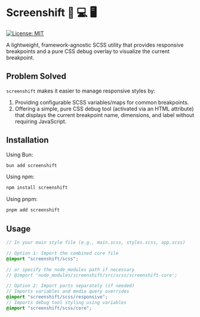 # Screenshift 📱 💻 🖥️

<!-- [![npm version](https://img.shields.io/npm/v/screenshift.svg)](https://www.npmjs.com/package/screenshift) -->

[![License: MIT](https://img.shields.io/badge/License-MIT-yellow.svg)](https://opensource.org/licenses/MIT)

A lightweight, framework-agnostic SCSS utility that provides responsive breakpoints and a pure CSS debug overlay to visualize the current breakpoint.

## Problem Solved

`screenshift` makes it easier to manage responsive styles by:

1.  Providing configurable SCSS variables/maps for common breakpoints.
2.  Offering a simple, pure CSS debug tool (activated via an HTML attribute) that displays the current breakpoint name, dimensions, and label without requiring JavaScript.

## Installation

Using Bun:

```bash
bun add screenshift
```

Using npm:

```bash
npm install screenshift

```

Using pnpm:

```bash
pnpm add screenshift
```

## Usage

```scss
// In your main style file (e.g., main.scss, styles.scss, app.scss)

// Option 1: Import the combined core file
@import "screenshift/scss";

// or specify the node_modules path if necessary
// @import 'node_modules/screenshift/src/scss/screenshift-core';

// Option 2: Import parts separately (if needed)
// Imports variables and media query overrides
@import "screenshift/scss/responsive";
// Imports debug tool styling using variables
@import "screenshift/scss/core";
```
